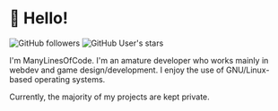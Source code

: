 # :wave: Hello!

![GitHub followers](https://img.shields.io/github/followers/ManyLinesOfCode?color=gren&label=Followers&logo=GitHub) ![GitHub User's stars](https://img.shields.io/github/stars/ManyLinesOfCode?color=green&label=Stars&logo=GitHub)

I'm ManyLinesOfCode. I'm an amature developer who works mainly in webdev and game design/development. I enjoy the use of GNU/Linux-based operating systems.

Currently, the majority of my projects are kept private.
